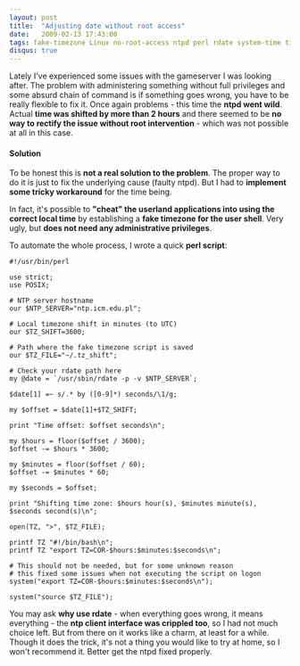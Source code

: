```yaml
---
layout: post
title:  "Adjusting date without root access"
date:   2009-02-13 17:43:00
tags: fake-timezone Linux no-root-access ntpd perl rdate system-time time-shift workaround
disqus: true
---
```


Lately I've experienced some issues with the gameserver I was looking after. The problem with administering something without full privileges and some absurd chain of command is if something goes wrong, you have to be really flexible to fix it. Once again problems - this time the **ntpd went wild**. Actual **time was shifted by more than 2 hours** and there seemed to be **no way to rectify the issue without root intervention** - which was not possible at all in this case.

#### Solution

To be honest this is **not a real solution to the problem**. The proper way to do it is just to fix the underlying cause (faulty ntpd). But I had to **implement some tricky workaround** for the time being.

In fact, it's possible to **"cheat" the userland applications into using the correct local time** by establishing a **fake timezone for the user shell**. Very ugly, but **does not need any administrative privileges**.

To automate the whole process, I wrote a quick **perl script**:

```
#!/usr/bin/perl

use strict;
use POSIX;

# NTP server hostname
our $NTP_SERVER="ntp.icm.edu.pl";

# Local timezone shift in minutes (to UTC)
our $TZ_SHIFT=3600;

# Path where the fake timezone script is saved
our $TZ_FILE="~/.tz_shift";

# Check your rdate path here
my @date = `/usr/sbin/rdate -p -v $NTP_SERVER`;

$date[1] =~ s/.* by ([0-9]*) seconds/\1/g;

my $offset = $date[1]+$TZ_SHIFT;

print "Time offset: $offset seconds\n";

my $hours = floor($offset / 3600);
$offset -= $hours * 3600;

my $minutes = floor($offset / 60);
$offset -= $minutes * 60;

my $seconds = $offset;

print "Shifting time zone: $hours hour(s), $minutes minute(s), $seconds second(s)\n";

open(TZ, ">", $TZ_FILE);

printf TZ "#!/bin/bash\n";
printf TZ "export TZ=COR-$hours:$minutes:$seconds\n";

# This should not be needed, but for some unknown reason
# this fixed some issues when not executing the script on logon
system("export TZ=COR-$hours:$minutes:$seconds\n");

system("source $TZ_FILE");
```

You may ask **why use rdate** - when everything goes wrong, it means everything - the **ntp client interface was crippled too**, so I had not much choice left. But from there on it works like a charm, at least for a while. Though it does the trick, it's not a thing you would like to try at home, so I won't recommend it. Better get the ntpd fixed properly.